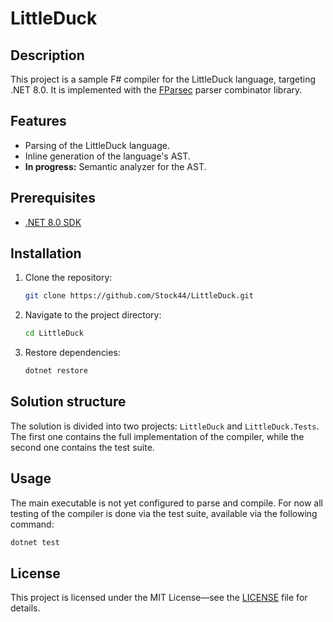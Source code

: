 # LittleDuck

## Description

This project is a sample F# compiler for the LittleDuck language, targeting .NET 8.0. It is implemented
with the [FParsec](https://www.quanttec.com/fparsec/) parser combinator library.

## Features

- Parsing of the LittleDuck language.
- Inline generation of the language's AST.
- **In progress:** Semantic analyzer for the AST.

## Prerequisites

- [.NET 8.0 SDK](https://dotnet.microsoft.com/download/dotnet/8.0)

## Installation

1. Clone the repository:
   ```sh
   git clone https://github.com/Stock44/LittleDuck.git
   ```
2. Navigate to the project directory:
   ```sh
   cd LittleDuck
   ```
3. Restore dependencies:
   ```sh
   dotnet restore
   ```

## Solution structure

The solution is divided into two projects: `LittleDuck` and `LittleDuck.Tests`. The first one contains
the full implementation of the compiler, while the second one contains the test suite.

## Usage

The main executable is not yet configured to parse and compile. For now all testing of the compiler
is done via the test suite, available via the following command:

```sh
dotnet test
```

## License

This project is licensed under the MIT License—see the [LICENSE](LICENSE) file for details.

